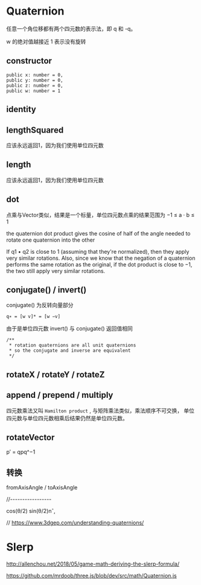 # Quaternion

任意一个角位移都有两个四元数的表示法，即 q 和 -q。

w 的绝对值越接近 1 表示没有旋转

## constructor

```
public x: number = 0, 
public y: number = 0, 
public z: number = 0, 
public w: number = 1
```

## identity


## lengthSquared

应该永远返回1，因为我们使用单位四元数

## length

应该永远返回1，因为我们使用单位四元数

## dot

点乘与Vector类似，结果是一个标量，单位四元数点乘的结果范围为 −1 ≤ a · b ≤ 1

the quaternion dot product gives the cosine of half of the
angle needed to rotate one quaternion into the other

If q1 • q2 is close to 1 (assuming that they're normalized), then they apply very similar rotations. Also, since we know that the negation of a quaternion performs the same rotation as the original, if the dot product is close to −1, the two still apply very similar rotations.

## conjugate() / invert()

conjugate() 为反转向量部分

`q∗ = [w v]* = [w −v]`

由于是单位四元数 invert() 与 conjugate() 返回值相同



```
/**
 * rotation quaternions are all unit quaternions
 * so the conjugate and inverse are equivalent
 */
```

## rotateX / rotateY / rotateZ

## append / prepend / multiply

四元数乘法又叫 `Hamilton product` , 与矩阵乘法类似，乘法顺序不可交换， 单位四元数与单位四元数相乘后结果仍然是单位四元数。

## rotateVector

p′ = qpq^−1

## 转换

fromAxisAngle / toAxisAngle

//-----------------

cos(θ/2) sin(θ/2)nˆ,

// <https://www.3dgep.com/understanding-quaternions/>

# Slerp

<http://allenchou.net/2018/05/game-math-deriving-the-slerp-formula/>

https://github.com/mrdoob/three.js/blob/dev/src/math/Quaternion.js
